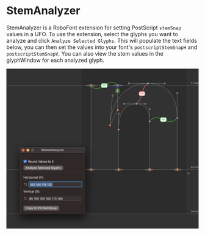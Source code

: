 # StemAnalyzer

StemAnalyzer is a RoboFont extension for setting PostScript `stemSnap` values in a UFO. 
To use the extension, select the glyphs you want to analyze and click `Analyze Selected Glyphs`. This will populate the text fields below, you can then set the values into your font's `postscriptStemSnapH` and `postscriptStemSnapV`.
You can also view the stem values in the glyphWindow for each analyzed glyph.

![StemAnalyzer in glyphWindow](images/StemAnalyzer.png)